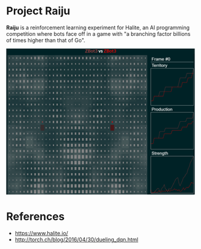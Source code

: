 # Project Raiju
**Raiju** is a reinforcement learning experiment for Halite, an AI programming 
competition where bots face off in a game with "a branching factor billions of 
times higher than that of Go".

![ZBot3 (Raiju) vs ZBot3 (Raiju)](demo.gif)

# References
 - https://www.halite.io/
 - http://torch.ch/blog/2016/04/30/dueling_dqn.html
